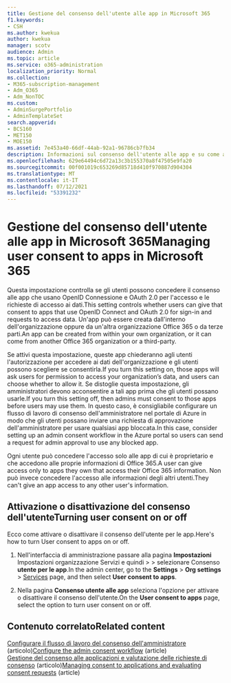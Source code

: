 ```yaml
---
title: Gestione del consenso dell'utente alle app in Microsoft 365
f1.keywords:
- CSH
ms.author: kwekua
author: kwekua
manager: scotv
audience: Admin
ms.topic: article
ms.service: o365-administration
localization_priority: Normal
ms.collection:
- M365-subscription-management
- Adm_O365
- Adm_NonTOC
ms.custom:
- AdminSurgePortfolio
- AdminTemplateSet
search.appverid:
- BCS160
- MET150
- MOE150
ms.assetid: 7e453a40-66df-44ab-92a1-96786cb7fb34
description: Informazioni sul consenso dell'utente alle app e su come attivarle per consentire alle app di terze parti di accedere alle informazioni Microsoft 365 degli utenti.
ms.openlocfilehash: 629e64494c6d72a13c3b155370a8f47505e9fa20
ms.sourcegitcommit: 00f001019c653269d85718d410f970887d904304
ms.translationtype: MT
ms.contentlocale: it-IT
ms.lasthandoff: 07/12/2021
ms.locfileid: "53391232"
---
```

# <a name="managing-user-consent-to-apps-in-microsoft-365"></a><span data-ttu-id="fc879-103">Gestione del consenso dell'utente alle app in Microsoft 365</span><span class="sxs-lookup"><span data-stu-id="fc879-103">Managing user consent to apps in Microsoft 365</span></span>

<span data-ttu-id="fc879-104">Questa impostazione controlla se gli utenti possono concedere il consenso alle app che usano OpenID Connessione e OAuth 2.0 per l'accesso e le richieste di accesso ai dati.</span><span class="sxs-lookup"><span data-stu-id="fc879-104">This setting controls whether users can give that consent to apps that use OpenID Connect and OAuth 2.0 for sign-in and requests to access data.</span></span> <span data-ttu-id="fc879-105">Un'app può essere creata dall'interno dell'organizzazione oppure da un'altra organizzazione Office 365 o da terze parti.</span><span class="sxs-lookup"><span data-stu-id="fc879-105">An app can be created from within your own organization, or it can come from another Office 365 organization or a third-party.</span></span>

<span data-ttu-id="fc879-106">Se attivi questa impostazione, queste app chiederanno agli utenti l'autorizzazione per accedere ai dati dell'organizzazione e gli utenti possono scegliere se consentirla.</span><span class="sxs-lookup"><span data-stu-id="fc879-106">If you turn this setting on, those apps will ask users for permission to access your organization’s data, and users can choose whether to allow it.</span></span> <span data-ttu-id="fc879-107">Se distoglie questa impostazione, gli amministratori devono acconsentire a tali app prima che gli utenti possano usarle.</span><span class="sxs-lookup"><span data-stu-id="fc879-107">If you turn this setting off, then admins must consent to those apps before users may use them.</span></span> <span data-ttu-id="fc879-108">In questo caso, è consigliabile configurare un flusso di lavoro di consenso dell'amministratore nel portale di Azure in modo che gli utenti possano inviare una richiesta di approvazione dell'amministratore per usare qualsiasi app bloccata.</span><span class="sxs-lookup"><span data-stu-id="fc879-108">In this case, consider setting up an admin consent workflow in the Azure portal so users can send a request for admin approval to use any blocked app.</span></span>

<span data-ttu-id="fc879-109">Ogni utente può concedere l'accesso solo alle app di cui è proprietario e che accedono alle proprie informazioni di Office 365.</span><span class="sxs-lookup"><span data-stu-id="fc879-109">A user can give access only to apps they own that access their Office 365 information.</span></span> <span data-ttu-id="fc879-110">Non può invece concedere l'accesso alle informazioni degli altri utenti.</span><span class="sxs-lookup"><span data-stu-id="fc879-110">They can't give an app access to any other user's information.</span></span>

## <a name="turning-user-consent-on-or-off"></a><span data-ttu-id="fc879-111">Attivazione o disattivazione del consenso dell'utente</span><span class="sxs-lookup"><span data-stu-id="fc879-111">Turning user consent on or off</span></span>

<span data-ttu-id="fc879-112">Ecco come attivare o disattivare il consenso dell'utente per le app.</span><span class="sxs-lookup"><span data-stu-id="fc879-112">Here's how to turn User consent to apps on or off.</span></span>

1. <span data-ttu-id="fc879-113">Nell'interfaccia di amministrazione passare alla pagina **Impostazioni** Impostazioni organizzazione Servizi e quindi \>   >  [](https://go.microsoft.com/fwlink/p/?linkid=2053743) selezionare Consenso **utente per le app**.</span><span class="sxs-lookup"><span data-stu-id="fc879-113">In the admin center, go to the **Settings** \> **Org settings** > [Services](https://go.microsoft.com/fwlink/p/?linkid=2053743) page, and then select **User consent to apps**.</span></span>

2. <span data-ttu-id="fc879-114">Nella pagina **Consenso utente alle app** seleziona l'opzione per attivare o disattivare il consenso dell'utente.</span><span class="sxs-lookup"><span data-stu-id="fc879-114">On the **User consent to apps** page, select the option to turn user consent on or off.</span></span>

## <a name="related-content"></a><span data-ttu-id="fc879-115">Contenuto correlato</span><span class="sxs-lookup"><span data-stu-id="fc879-115">Related content</span></span> 

<span data-ttu-id="fc879-116">[Configurare il flusso di lavoro del consenso dell'amministratore](/azure/active-directory/manage-apps/configure-admin-consent-workflow) (articolo)</span><span class="sxs-lookup"><span data-stu-id="fc879-116">[Configure the admin consent workflow](/azure/active-directory/manage-apps/configure-admin-consent-workflow) (article)</span></span>\
<span data-ttu-id="fc879-117">[Gestione del consenso alle applicazioni e valutazione delle richieste di consenso](/azure/active-directory/manage-apps/manage-consent-requests) (articolo)</span><span class="sxs-lookup"><span data-stu-id="fc879-117">[Managing consent to applications and evaluating consent requests](/azure/active-directory/manage-apps/manage-consent-requests) (article)</span></span>